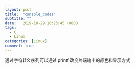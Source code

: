 ```yaml
---
layout: post
title:  "console_codes"
subtitle: ""
date:   2019-10-29 10:23:45 +0800
tags:
  - C
  - Linux
categories: [Linux]
comment: true
---
```


通过字符转义序列可以通过 printf 改变终端输出的颜色和显示方式